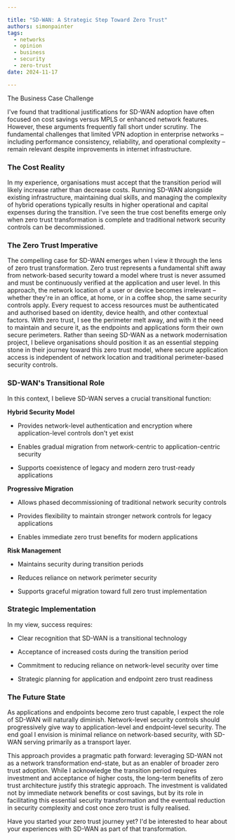 ```yaml
---

title: "SD-WAN: A Strategic Step Toward Zero Trust"
authors: simonpainter
tags:
  - networks
  - opinion
  - business
  - security
  - zero-trust
date: 2024-11-17

---
```


The Business Case Challenge

I've found that traditional justifications for SD-WAN adoption have often focused on cost savings versus MPLS or enhanced network features. However, these arguments frequently fall short under scrutiny. The fundamental challenges that limited VPN adoption in enterprise networks – including performance consistency, reliability, and operational complexity – remain relevant despite improvements in internet infrastructure.
<!-- truncate -->
### The Cost Reality

In my experience, organisations must accept that the transition period will likely increase rather than decrease costs. Running SD-WAN alongside existing infrastructure, maintaining dual skills, and managing the complexity of hybrid operations typically results in higher operational and capital expenses during the transition. I've seen the true cost benefits emerge only when zero trust transformation is complete and traditional network security controls can be decommissioned.

### The Zero Trust Imperative

The compelling case for SD-WAN emerges when I view it through the lens of zero trust transformation. Zero trust represents a fundamental shift away from network-based security toward a model where trust is never assumed and must be continuously verified at the application and user level. In this approach, the network location of a user or device becomes irrelevant – whether they're in an office, at home, or in a coffee shop, the same security controls apply. Every request to access resources must be authenticated and authorised based on identity, device health, and other contextual factors. With zero trust, I see the perimeter melt away, and with it the need to maintain and secure it, as the endpoints and applications form their own secure perimeters. Rather than seeing SD-WAN as a network modernisation project, I believe organisations should position it as an essential stepping stone in their journey toward this zero trust model, where secure application access is independent of network location and traditional perimeter-based security controls.

### SD-WAN's Transitional Role

In this context, I believe SD-WAN serves a crucial transitional function:

**Hybrid Security Model**

- Provides network-level authentication and encryption where application-level controls don't yet exist

- Enables gradual migration from network-centric to application-centric security

- Supports coexistence of legacy and modern zero trust-ready applications

**Progressive Migration**

- Allows phased decommissioning of traditional network security controls

- Provides flexibility to maintain stronger network controls for legacy applications

- Enables immediate zero trust benefits for modern applications

**Risk Management**

- Maintains security during transition periods

- Reduces reliance on network perimeter security

- Supports graceful migration toward full zero trust implementation

### Strategic Implementation

In my view, success requires:

- Clear recognition that SD-WAN is a transitional technology

- Acceptance of increased costs during the transition period

- Commitment to reducing reliance on network-level security over time

- Strategic planning for application and endpoint zero trust readiness

### The Future State

As applications and endpoints become zero trust capable, I expect the role of SD-WAN will naturally diminish. Network-level security controls should progressively give way to application-level and endpoint-level security. The end goal I envision is minimal reliance on network-based security, with SD-WAN serving primarily as a transport layer.

This approach provides a pragmatic path forward: leveraging SD-WAN not as a network transformation end-state, but as an enabler of broader zero trust adoption. While I acknowledge the transition period requires investment and acceptance of higher costs, the long-term benefits of zero trust architecture justify this strategic approach. The investment is validated not by immediate network benefits or cost savings, but by its role in facilitating this essential security transformation and the eventual reduction in security complexity and cost once zero trust is fully realised.

Have you started your zero trust journey yet? I'd be interested to hear about your experiences with SD-WAN as part of that transformation.